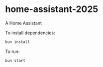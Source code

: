 # home-assistant-2025

A Home Assistant 

To install dependencies:

```bash
bun install
```

To run:

```bash
bun start
```